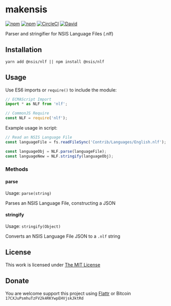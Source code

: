 # makensis

[![npm](https://img.shields.io/npm/l/@nsis/nlf.svg?style=flat-square)](https://www.npmjs.org/package/@nsis/nlf)
[![npm](https://img.shields.io/npm/v/@nsis/nlf.svg?style=flat-square)](https://www.npmjs.org/package/@nsis/nlf)
[![CircleCI](https://img.shields.io/circleci/project/idleberg/node-nlf.svg?style=flat-square)](https://circleci.com/gh/idleberg/node-nlf)
[![David](https://img.shields.io/david/dev/idleberg/node-nlf.svg?style=flat-square)](https://david-dm.org/idleberg/node-nlf?type=dev)

Parser and stringifier for NSIS Language Files (.nlf)

## Installation

`yarn add @nsis/nlf || npm install @nsis/nlf`

## Usage

Use ES6 imports or `require()` to include the module:

```js
// ECMAScript Import
import * as NLF from 'nlf';

// CommonJS Require
const NLF = require('nlf');
```

Example usage in script:

```js
// Read an NSIS Language File
const languageFile = fs.readFileSync('Contrib/Languages/English.nlf');

const languageObj = NLF.parse(languageFile);
const languageNew = NLF.stringify(languageObj);
````

### Methods

#### parse

Usage: `parse(string)`

Parses an NSIS Language File, constructing a JSON

#### stringify

Usage: `stringify(Object)`

Converts an NSIS Language File JSON to a `.nlf` string

## License

This work is licensed under [The MIT License](https://opensource.org/licenses/MIT)

## Donate

You are welcome support this project using [Flattr](https://flattr.com/submit/auto?user_id=idleberg&url=https://github.com/idleberg/node-nlf) or Bitcoin `17CXJuPsmhuTzFV2k4RKYwpEHVjskJktRd`
